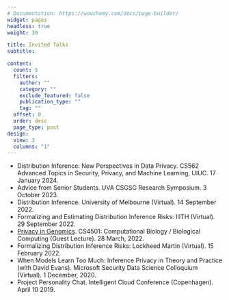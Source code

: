 ```yaml
---
# Documentation: https://wowchemy.com/docs/page-builder/
widget: pages
headless: true
weight: 30

title: Invited Talks
subtitle:

content:
  count: 5
  filters:
    author: ""
    category: ""
    exclude_featured: false
    publication_type: ""
    tag: ""
  offset: 0
  order: desc
  page_type: post
design:
  view: 3
  columns: "1"
---
```


- Distribution Inference: New Perspectives in Data Privacy. CS562 Advanced Topics in Security, Privacy, and Machine Learning, UIUC. 17 January 2024.
- Advice from Senior Students. UVA CSGSG Research Symposium. 3 October 2023.
- Distribution Inference. University of Melbourne (Virtual). 14 September 2022.
- Formalizing and Estimating Distribution Inference Risks: IIITH (Virtual). 29 September 2022.
- [Privacy in Genomics](https://computingbiology.github.io/s22/class18/). CS4501: Computational Biology / Biological Computing (Guest Lecture). 28 March, 2022.
- Formalizing Distribution Inference Risks: Lockheed Martin (Virtual). 15 February 2022.
- When Models Learn Too Much: Inference Privacy in Theory and Practice (with David Evans). Microsoft Security Data Science Colloquium (Virtual). 1 December, 2020.
- Project Personality Chat. Intelligent Cloud Conference (Copenhagen). April 10 2019.
